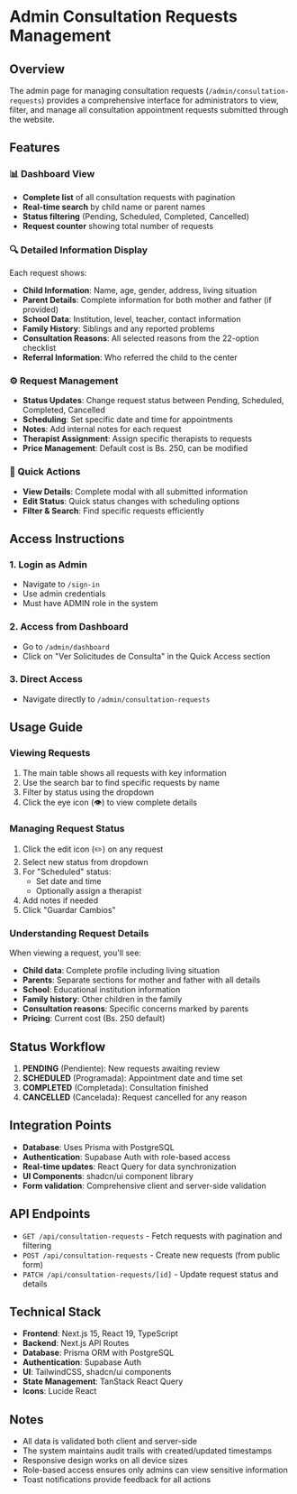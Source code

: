 # Admin Consultation Requests Management

## Overview

The admin page for managing consultation requests (`/admin/consultation-requests`) provides a comprehensive interface for administrators to view, filter, and manage all consultation appointment requests submitted through the website.

## Features

### 📊 Dashboard View

- **Complete list** of all consultation requests with pagination
- **Real-time search** by child name or parent names
- **Status filtering** (Pending, Scheduled, Completed, Cancelled)
- **Request counter** showing total number of requests

### 🔍 Detailed Information Display

Each request shows:

- **Child Information**: Name, age, gender, address, living situation
- **Parent Details**: Complete information for both mother and father (if provided)
- **School Data**: Institution, level, teacher, contact information
- **Family History**: Siblings and any reported problems
- **Consultation Reasons**: All selected reasons from the 22-option checklist
- **Referral Information**: Who referred the child to the center

### ⚙️ Request Management

- **Status Updates**: Change request status between Pending, Scheduled, Completed, Cancelled
- **Scheduling**: Set specific date and time for appointments
- **Notes**: Add internal notes for each request
- **Therapist Assignment**: Assign specific therapists to requests
- **Price Management**: Default cost is Bs. 250, can be modified

### 🎯 Quick Actions

- **View Details**: Complete modal with all submitted information
- **Edit Status**: Quick status changes with scheduling options
- **Filter & Search**: Find specific requests efficiently

## Access Instructions

### 1. Login as Admin

- Navigate to `/sign-in`
- Use admin credentials
- Must have ADMIN role in the system

### 2. Access from Dashboard

- Go to `/admin/dashboard`
- Click on "Ver Solicitudes de Consulta" in the Quick Access section

### 3. Direct Access

- Navigate directly to `/admin/consultation-requests`

## Usage Guide

### Viewing Requests

1. The main table shows all requests with key information
2. Use the search bar to find specific requests by name
3. Filter by status using the dropdown
4. Click the eye icon (👁) to view complete details

### Managing Request Status

1. Click the edit icon (✏️) on any request
2. Select new status from dropdown
3. For "Scheduled" status:
   - Set date and time
   - Optionally assign a therapist
4. Add notes if needed
5. Click "Guardar Cambios"

### Understanding Request Details

When viewing a request, you'll see:

- **Child data**: Complete profile including living situation
- **Parents**: Separate sections for mother and father with all details
- **School**: Educational institution information
- **Family history**: Other children in the family
- **Consultation reasons**: Specific concerns marked by parents
- **Pricing**: Current cost (Bs. 250 default)

## Status Workflow

1. **PENDING** (Pendiente): New requests awaiting review
2. **SCHEDULED** (Programada): Appointment date and time set
3. **COMPLETED** (Completada): Consultation finished
4. **CANCELLED** (Cancelada): Request cancelled for any reason

## Integration Points

- **Database**: Uses Prisma with PostgreSQL
- **Authentication**: Supabase Auth with role-based access
- **Real-time updates**: React Query for data synchronization
- **UI Components**: shadcn/ui component library
- **Form validation**: Comprehensive client and server-side validation

## API Endpoints

- `GET /api/consultation-requests` - Fetch requests with pagination and filtering
- `POST /api/consultation-requests` - Create new requests (from public form)
- `PATCH /api/consultation-requests/[id]` - Update request status and details

## Technical Stack

- **Frontend**: Next.js 15, React 19, TypeScript
- **Backend**: Next.js API Routes
- **Database**: Prisma ORM with PostgreSQL
- **Authentication**: Supabase Auth
- **UI**: TailwindCSS, shadcn/ui components
- **State Management**: TanStack React Query
- **Icons**: Lucide React

## Notes

- All data is validated both client and server-side
- The system maintains audit trails with created/updated timestamps
- Responsive design works on all device sizes
- Role-based access ensures only admins can view sensitive information
- Toast notifications provide feedback for all actions
